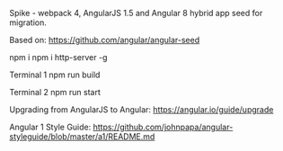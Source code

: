 Spike - webpack 4, AngularJS 1.5 and Angular 8 hybrid app seed for migration.

Based on:
https://github.com/angular/angular-seed

npm i
npm i http-server -g

Terminal 1
npm run build

Terminal 2
npm run start

Upgrading from AngularJS to Angular:
https://angular.io/guide/upgrade

Angular 1 Style Guide:
https://github.com/johnpapa/angular-styleguide/blob/master/a1/README.md